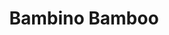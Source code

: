 ---
title: "Bambino Bamboo"
type: "thumb"
weight: 1
draft: false
url_sml: "/images/design/Bambino_design"
url_lge: "/images/design/Bambino_design_lrg"
alt: "A brand design for a childrens bamboo toothbrush"
---